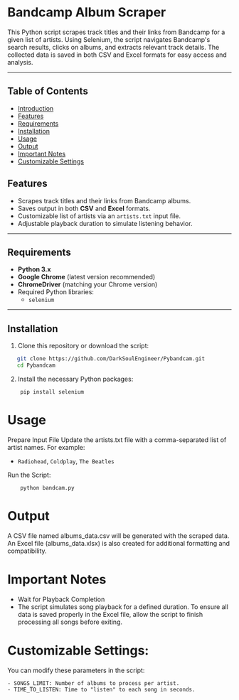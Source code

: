 # Bandcamp Album Scraper

This Python script scrapes track titles and their links from Bandcamp for a given list of artists. Using Selenium, the script navigates Bandcamp's search results, clicks on albums, and extracts relevant track details. The collected data is saved in both CSV and Excel formats for easy access and analysis.

---

## Table of Contents
- [Introduction](#bandcamp-album-scraper) 
- [Features](#features)
- [Requirements](#requirements)
- [Installation](#installation)
- [Usage](#usage)
- [Output](#output)
- [Important Notes](#important-notes)
- [Customizable Settings](#customizable-settings)

## Features

- Scrapes track titles and their links from Bandcamp albums.
- Saves output in both **CSV** and **Excel** formats.
- Customizable list of artists via an `artists.txt` input file.
- Adjustable playback duration to simulate listening behavior.

---

## Requirements

- **Python 3.x**
- **Google Chrome** (latest version recommended)
- **ChromeDriver** (matching your Chrome version)
- Required Python libraries:
  - `selenium`
---

## Installation

1. Clone this repository or download the script:
```bash
   git clone https://github.com/DarkSoulEngineer/Pybandcam.git
   cd Pybandcam
```
2. Install the necessary Python packages:
```
    pip install selenium
```

# Usage

Prepare Input File
Update the artists.txt file with a comma-separated list of artist names. For example:
- `Radiohead`, `Coldplay`, `The Beatles`

Run the Script:
```
    python bandcam.py
```

# Output

A CSV file named albums_data.csv will be generated with the scraped data.
An Excel file (albums_data.xlsx) is also created for additional formatting and compatibility.

# Important Notes

- Wait for Playback Completion
- The script simulates song playback for a defined duration. To ensure all data is saved properly in the Excel file, allow the script to finish processing all
songs before exiting.

# Customizable Settings:
You can modify these parameters in the script:

    - SONGS_LIMIT: Number of albums to process per artist.
    - TIME_TO_LISTEN: Time to "listen" to each song in seconds.

